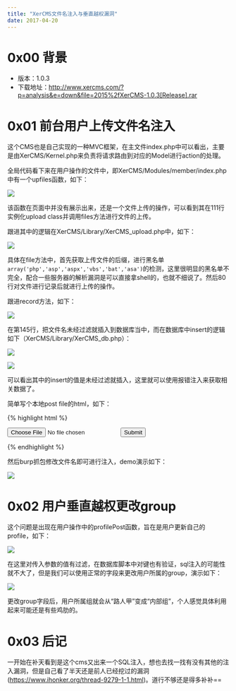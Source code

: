 ```yaml
---
title: "XerCMS文件名注入与垂直越权漏洞"
date: 2017-04-20
---
```


# 0x00 背景

* 版本：1.0.3
* 下载地址：<http://www.xercms.com/?p=analysis&e=down&file=2015%2fXerCMS-1.0.3[Release].rar>

# 0x01 前台用户上传文件名注入

这个CMS也是自己实现的一种MVC框架，在主文件index.php中可以看出，主要是由XerCMS/Kernel.php来负责将请求路由到对应的Model进行action的处理。

全局代码看下来在用户操作的文件中，即XerCMS/Modules/member/index.php中有一个upfiles函数，如下：

![][1]

该函数在页面中并没有展示出来，还是一个文件上传的操作，可以看到其在111行实例化upload class并调用files方法进行文件的上传。

跟进其中的逻辑在XerCMS/Library/XerCMS_upload.php中，如下：

![][2]

具体在file方法中，首先获取上传文件的后缀，进行黑名单`array('php','asp','aspx','vbs','bat','asa')`的检测，这里很明显的黑名单不完全，配合一些服务器的解析漏洞是可以直接拿shell的，也就不细说了。然后80行对文件进行记录后就进行上传的操作。

跟进record方法，如下：

![][3]

在第145行，把文件名未经过滤就插入到数据库当中，而在数据库中insert的逻辑如下（XerCMS/Library/XerCMS_db.php）：

![][4]

![][5]

可以看出其中的insert的值是未经过滤就插入，这里就可以使用报错注入来获取相关数据了。

简单写个本地post file的html，如下：

{% highlight html %}
<!DOCTYPE html>
<html>
<head>
    <title>test</title>
</head>
<body>
<form action="http://demo.xercms.com/index.php?m=member&a=upfiles&id=1" method="post" enctype="multipart/form-data">
    <input type="file" name="larry" />
    <input type="submit" name="submit" value="Submit" />
</form>
</body>
</html>
{% endhighlight %}

然后burp抓包修改文件名即可进行注入，demo演示如下：

![][6]

# 0x02 用户垂直越权更改group

这个问题是出现在用户操作中的profilePost函数，旨在是用户更新自己的profile，如下：

![][7]

在这里对传入参数的值有过滤，在数据库脚本中对键也有验证，sql注入的可能性就不大了，但是我们可以使用正常的字段来更改用户所属的group，演示如下：

![][8]

更改group字段后，用户所属组就会从“路人甲”变成“内部组”，个人感觉具体利用起来可能还是有些鸡肋的。

# 0x03 后记

一开始在补天看到是这个cms又出来一个SQL注入，想也去找一找有没有其他的注入漏洞，但是自己看了半天还是前人已经挖过的漏洞(<https://www.ihonker.org/thread-9279-1-1.html>)。道行不够还是得多补补==

[1]: http://ojyzyrhpd.bkt.clouddn.com/20170420/1.png
[2]: http://ojyzyrhpd.bkt.clouddn.com/20170420/2.png
[3]: http://ojyzyrhpd.bkt.clouddn.com/20170420/3.png
[4]: http://ojyzyrhpd.bkt.clouddn.com/20170420/4.png
[5]: http://ojyzyrhpd.bkt.clouddn.com/20170420/5.png
[6]: http://ojyzyrhpd.bkt.clouddn.com/20170420/6.png
[7]: http://ojyzyrhpd.bkt.clouddn.com/20170420/7.png
[8]: http://ojyzyrhpd.bkt.clouddn.com/20170420/8.png
